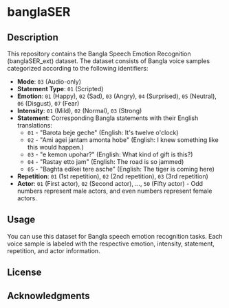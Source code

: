 # banglaSER

## Description

This repository contains the Bangla Speech Emotion Recognition (banglaSER_ext) dataset. The dataset consists of Bangla voice samples categorized according to the following identifiers:

- **Mode**: `03` (Audio-only)
- **Statement Type**: `01` (Scripted)
- **Emotion**: `01` (Happy), `02` (Sad), `03` (Angry), `04` (Surprised), `05` (Neutral), `06` (Disgust), `07` (Fear)
- **Intensity**: `01` (Mild), `02` (Normal), `03` (Strong)
- **Statement**: Corresponding Bangla statements with their English translations:
  - `01` - "Barota beje geche" (English: It's twelve o'clock)
  - `02` - "Ami agei jantam amonta hobe" (English: I knew something like this would happen.)
  - `03` - "e kemon upohar?" (English: What kind of gift is this?)
  - `04` - "Rastay etto jam" (English: The road is so jammed)
  - `05` - "Baghta edikei tere asche" (English: The tiger is coming here)
- **Repetition**: `01` (1st repetition), `02` (2nd repetition), `03` (3rd repetition)
- **Actor**: `01` (First actor), `02` (Second actor), ..., `50` (Fifty actor) - Odd numbers represent male actors, and even numbers represent female actors.

## Usage

You can use this dataset for Bangla speech emotion recognition tasks. Each voice sample is labeled with the respective emotion, intensity, statement, repetition, and actor information.

## License

<!--Specify the license under which your dataset is distributed. For example, you can use the [MIT License](https://opensource.org/licenses/MIT).-->

## Acknowledgments

<!--You can mention any acknowledgments, credits, or references to other works that were used in creating the dataset.-->

